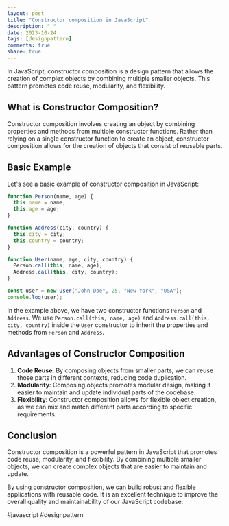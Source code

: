 ```yaml
---
layout: post
title: "Constructor composition in JavaScript"
description: " "
date: 2023-10-24
tags: [designpattern]
comments: true
share: true
---
```


In JavaScript, constructor composition is a design pattern that allows the creation of complex objects by combining multiple smaller objects. This pattern promotes code reuse, modularity, and flexibility.

## What is Constructor Composition?

Constructor composition involves creating an object by combining properties and methods from multiple constructor functions. Rather than relying on a single constructor function to create an object, constructor composition allows for the creation of objects that consist of reusable parts.

## Basic Example

Let's see a basic example of constructor composition in JavaScript:

```javascript
function Person(name, age) {
  this.name = name;
  this.age = age;
}

function Address(city, country) {
  this.city = city;
  this.country = country;
}

function User(name, age, city, country) {
  Person.call(this, name, age);
  Address.call(this, city, country);
}

const user = new User("John Doe", 25, "New York", "USA");
console.log(user);
```

In the example above, we have two constructor functions `Person` and `Address`. We use `Person.call(this, name, age)` and `Address.call(this, city, country)` inside the `User` constructor to inherit the properties and methods from `Person` and `Address`.

## Advantages of Constructor Composition

1. **Code Reuse**: By composing objects from smaller parts, we can reuse those parts in different contexts, reducing code duplication.
2. **Modularity**: Composing objects promotes modular design, making it easier to maintain and update individual parts of the codebase.
3. **Flexibility**: Constructor composition allows for flexible object creation, as we can mix and match different parts according to specific requirements.

## Conclusion

Constructor composition is a powerful pattern in JavaScript that promotes code reuse, modularity, and flexibility. By combining multiple smaller objects, we can create complex objects that are easier to maintain and update.

By using constructor composition, we can build robust and flexible applications with reusable code. It is an excellent technique to improve the overall quality and maintainability of our JavaScript codebase.

\#javascript #designpattern
